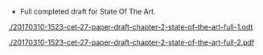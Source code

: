 * Full completed draft for State Of The Art.

[./20170310-1523-cet-27-paper-draft-chapter-2-state-of-the-art-full-1.odt](./20170310-1523-cet-27-paper-draft-chapter-2-state-of-the-art-full-1.odt)

[./20170310-1523-cet-27-paper-draft-chapter-2-state-of-the-art-full-2.pdf](./20170310-1523-cet-27-paper-draft-chapter-2-state-of-the-art-full-2.pdf)